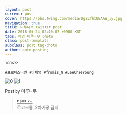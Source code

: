 ```yaml
---
layout: post
current: post
cover: https://pbs.twimg.com/media/DgZLfhkUEAAW_3y.jpg
navigation: true
title: 미루나무 twitter post
date: 2018-06-24 02:40:07 +0900 KST
tags: 채영 미루나무 photo
class: post-template
subclass: post tag-photo
author: auto-posting
---
```


```  
180622  
  
#프로미스나인 #이채영 #fromis_9 #LeeChaeYoung  

```

![0](https://pbs.twimg.com/media/DgZLfhlV4AAj2pd.jpg)
![1](https://pbs.twimg.com/media/DgZLfhkUEAAW_3y.jpg)


Post by 미루나무

> [미루나무](https://twitter.com/000514net)  
  로고크롭, 2차가공 금지
